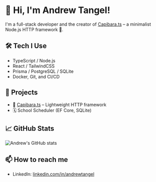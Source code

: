 # 👋 Hi, I'm Andrew Tangel!

I'm a full-stack developer and the creator of [Capibara.ts](https://www.npmjs.com/package/capibara.ts) – a minimalist Node.js HTTP framework 🦫.

## 🛠 Tech I Use

- TypeScript / Node.js
- React / TailwindCSS
- Prisma / PostgreSQL / SQLite
- Docker, Git, and CI/CD

## 🚀 Projects

- 🔧 [Capibara.ts](https://github.com/AnonymousAN21/capibara.ts) – Lightweight HTTP framework
- 🗓️ School Scheduler (EF Core, SQLite)

## 📈 GitHub Stats

![Andrew's GitHub stats](https://github-readme-stats.vercel.app/api?username=AnonymousAN21&show_icons=true&theme=radical)

## 📫 How to reach me

- LinkedIn: [linkedin.com/in/andrewtangel](https://linkedin.com/in/andrewtangel)
